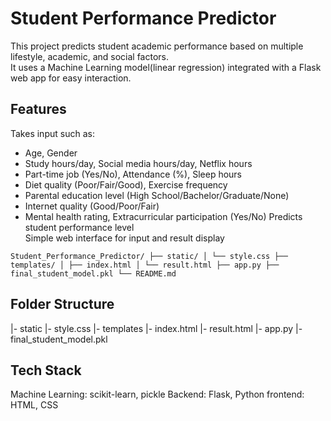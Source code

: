 # Student Performance Predictor

This project predicts student academic performance based on multiple lifestyle, academic, and social factors.  
It uses a Machine Learning model(linear regression) integrated with a Flask web app for easy interaction.

## Features
Takes input such as:
  - Age, Gender
  - Study hours/day, Social media hours/day, Netflix hours
  - Part-time job (Yes/No), Attendance (%), Sleep hours
  - Diet quality (Poor/Fair/Good), Exercise frequency
  - Parental education level (High School/Bachelor/Graduate/None)
  - Internet quality (Good/Poor/Fair)
  - Mental health rating, Extracurricular participation (Yes/No)
Predicts student performance level  
Simple web interface for input and result display

``` Student_Performance_Predictor/ ├── static/ │ └── style.css ├── templates/ │ ├── index.html │ └── result.html ├── app.py ├── final_student_model.pkl └── README.md ```

## Folder Structure
|- static 
    |- style.css
|- templates
    |- index.html
    |- result.html
|- app.py
|- final_student_model.pkl

## Tech Stack 
Machine Learning: scikit-learn, pickle
Backend: Flask, Python
frontend: HTML, CSS
